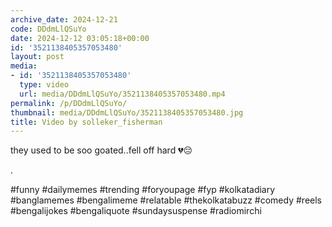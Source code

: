 ```yaml
---
archive_date: 2024-12-21
code: DDdmLlQSuYo
date: 2024-12-12 03:05:18+00:00
id: '3521138405357053480'
layout: post
media:
- id: '3521138405357053480'
  type: video
  url: media/DDdmLlQSuYo/3521138405357053480.mp4
permalink: /p/DDdmLlQSuYo/
thumbnail: media/DDdmLlQSuYo/3521138405357053480.jpg
title: Video by solleker_fisherman
---
```


they used to be soo goated..fell off hard 💔😔  
  
.  
  
#funny #dailymemes #trending #foryoupage #fyp  #kolkatadiary #banglamemes #bengalimeme #relatable #thekolkatabuzz #comedy #reels #bengalijokes #bengaliquote #sundaysuspense #radiomirchi